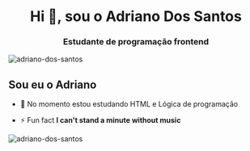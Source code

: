 <h1 align="center">Hi 👋, sou o Adriano Dos Santos</h1>
<h3 align="center">Estudante de programação frontend</h3>

<p align="left"> <img src="https://komarev.com/ghpvc/?username=adriano-dos-santos&label=Profile%20views&color=0e75b6&style=flat" alt="adriano-dos-santos" /> </p>

   ## Sou eu o Adriano ##

- 🌱 No momento estou estudando HTML e Lógica de programação

- ⚡ Fun fact **I can't stand a minute without music**


<p><img align="center" src="https://github-readme-stats.vercel.app/api/top-langs?username=adriano-dos-santos&show_icons=true&locale=en&layout=compact" alt="adriano-dos-santos" /></p>
 

